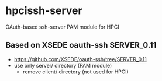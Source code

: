 # hpcissh-server

OAuth-based ssh-server PAM module for HPCI

## Based on XSEDE oauth-ssh SERVER_0.11

- https://github.com/XSEDE/oauth-ssh/tree/SERVER_0.11
- use only server/ directory (PAM module)
  - remove client/ directory (not used for HPCI)
